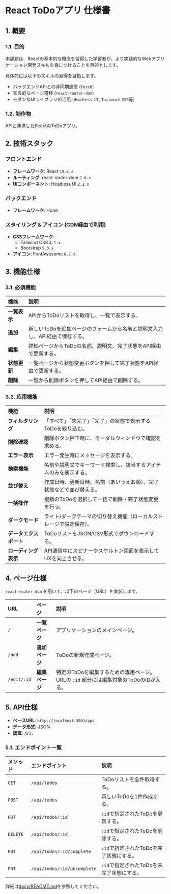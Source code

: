 # React ToDoアプリ 仕様書

## 1. 概要

### 1.1. 目的

本課題は、Reactの基本的な概念を習得した学習者が、より実践的なWebアプリケーション開発スキルを身につけることを目的とします。

具体的には以下のスキルの習得を目指します。

- バックエンドAPIとの非同期通信 (`fetch`)
- 宣言的なページ遷移 (`react-router-dom`)
- モダンなUIライブラリの活用 (`Headless UI`, `Tailwind CSS`等)

### 1.2. 制作物

APIと連携したReactのToDoアプリ。

## 2. 技術スタック

### フロントエンド

- **フレームワーク**: React `19.x.x`
- **ルーティング**: react-router-dom `7.6.x`
- **UIコンポーネント**: Headless UI `2.2.x`

### バックエンド

- **フレームワーク**: Hono

### スタイリング & アイコン (CDN経由で利用)

- **CSSフレームワーク**:
  - Tailwind CSS `4.1.x`
  - Bootstrap `5.3.x`
- **アイコン**: FontAwesome `6.7.x`

## 3. 機能仕様

### 3.1. 必須機能

| 機能 | 説明 |
| :--- | :--- |
| **一覧表示** | APIからToDoリストを取得し、一覧で表示する。 |
| **追加** | 新しいToDoを追加ページのフォームから名前と説明文入力し、API経由で保存する。 |
| **編集** | 詳細ページからToDoの名前、説明文、完了状態をAPI経由で更新する。 |
| **状態更新** | 一覧ページから状態変更ボタンを押して完了状態をAPI経由で更新する。 |
| **削除** | 一覧から削除ボタンを押してAPI経由で削除する。 |

### 3.2. 応用機能

| 機能 | 説明 |
| :--- | :--- |
| **フィルタリング** | 「すべて」「未完了」「完了」の状態で表示するToDoを絞り込む。 |
| **削除確認** | 削除ボタン押下時に、モーダルウィンドウで確認を求める。 |
| **エラー表示** | エラー発生時にメッセージを表示する。 |
| **検索機能** | 名前や説明文でキーワード検索し、該当するアイテムのみを表示する。 |
| **並び替え** | 作成日時、更新日時、名前（あいうえお順）、完了状態などで並び替える。 |
| **一括操作** | 複数のToDoを選択して一括で削除・完了状態変更を行う。 |
| **ダークモード** | ライト/ダークテーマの切り替え機能（ローカルストレージで設定保存）。 |
| **データエクスポート** | ToDoリストをJSON/CSV形式でダウンロードする。 |
| **ローディング表示** | API通信中にスピナーやスケルトン画面を表示してUXを向上させる。 |

## 4. ページ仕様

`react-router-dom` を用いて、以下のページ（URL）を実装します。

| URL | ページ | 説明 |
| :--- | :--- | :--- |
| `/` | **一覧ページ** | アプリケーションのメインページ。 |
| `/add` | **追加ページ** | ToDoの新規作成ページ。 |
| `/edit/:id` | **編集ページ** | 特定のToDoを編集するための専用ページ。URLの `:id` 部分には編集対象のToDoのIDが入る。 |

## 5. API仕様

- **ベースURL**: `http://localhost:3001/api`
- **データ形式**: JSON
- **認証**: なし

### 5.1. エンドポイント一覧

| メソッド | エンドポイント | 説明 |
| :--- | :--- | :--- |
| `GET` | `/api/todos` | ToDoリストを全件取得する。 |
| `POST` | `/api/todos` | 新しいToDoを1件作成する。 |
| `PUT` | `/api/todos/:id` | `:id`で指定されたToDoを更新する。 |
| `DELETE` | `/api/todos/:id` | `:id`で指定されたToDoを削除する。 |
| `PUT` | `/api/todos/:id/complete` | `:id`で指定されたToDoを完了状態にする。 |
| `PUT` | `/api/todos/:id/uncomplete` | `:id`で指定されたToDoを未完了状態にする。 |

詳細は[docs/README.md](docs/README.md)を参照してください。
